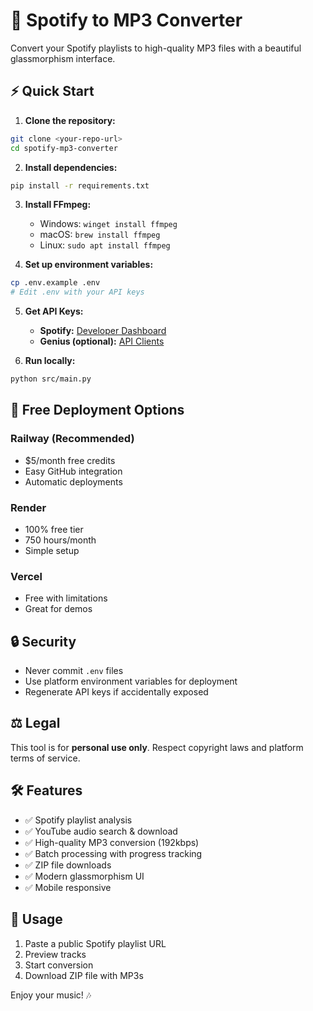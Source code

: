# 🎵 Spotify to MP3 Converter

Convert your Spotify playlists to high-quality MP3 files with a beautiful glassmorphism interface.

## ⚡ Quick Start

1. **Clone the repository:**
```bash
git clone <your-repo-url>
cd spotify-mp3-converter
```

2. **Install dependencies:**
```bash
pip install -r requirements.txt
```

3. **Install FFmpeg:**
   - Windows: `winget install ffmpeg`
   - macOS: `brew install ffmpeg`
   - Linux: `sudo apt install ffmpeg`

4. **Set up environment variables:**
```bash
cp .env.example .env
# Edit .env with your API keys
```

5. **Get API Keys:**
   - **Spotify:** [Developer Dashboard](https://developer.spotify.com/dashboard)
   - **Genius (optional):** [API Clients](https://genius.com/api-clients)

6. **Run locally:**
```bash
python src/main.py
```

## 🚀 Free Deployment Options

### Railway (Recommended)
- $5/month free credits
- Easy GitHub integration
- Automatic deployments

### Render
- 100% free tier
- 750 hours/month
- Simple setup

### Vercel
- Free with limitations
- Great for demos

## 🔒 Security

- Never commit `.env` files
- Use platform environment variables for deployment
- Regenerate API keys if accidentally exposed

## ⚖️ Legal

This tool is for **personal use only**. Respect copyright laws and platform terms of service.

## 🛠️ Features

- ✅ Spotify playlist analysis
- ✅ YouTube audio search & download
- ✅ High-quality MP3 conversion (192kbps)
- ✅ Batch processing with progress tracking
- ✅ ZIP file downloads
- ✅ Modern glassmorphism UI
- ✅ Mobile responsive

## 📱 Usage

1. Paste a public Spotify playlist URL
2. Preview tracks
3. Start conversion
4. Download ZIP file with MP3s

Enjoy your music! 🎶